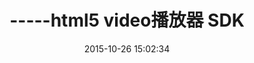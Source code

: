 ---
title: -----html5 video播放器 SDK
date: 2015-10-26 15:02:34
categories: html5
tags: [html5,video]
---
